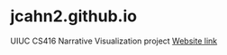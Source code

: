 # jcahn2.github.io
UIUC CS416 Narrative Visualization project
[Website link](https://jcahn2.github.io/mastercard_stock_history.html)

